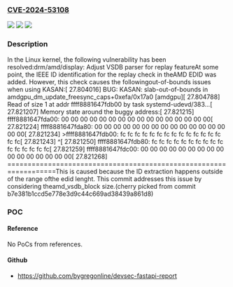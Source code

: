 ### [CVE-2024-53108](https://cve.mitre.org/cgi-bin/cvename.cgi?name=CVE-2024-53108)
![](https://img.shields.io/static/v1?label=Product&message=Linux&color=blue)
![](https://img.shields.io/static/v1?label=Version&message=1da177e4c3f4%3C%200a326fbc8f72%20&color=brighgreen)
![](https://img.shields.io/static/v1?label=Vulnerability&message=n%2Fa&color=brighgreen)

### Description

In the Linux kernel, the following vulnerability has been resolved:drm/amd/display: Adjust VSDB parser for replay featureAt some point, the IEEE ID identification for the replay check in theAMD EDID was added. However, this check causes the followingout-of-bounds issues when using KASAN:[   27.804016] BUG: KASAN: slab-out-of-bounds in amdgpu_dm_update_freesync_caps+0xefa/0x17a0 [amdgpu][   27.804788] Read of size 1 at addr ffff8881647fdb00 by task systemd-udevd/383...[   27.821207] Memory state around the buggy address:[   27.821215]  ffff8881647fda00: 00 00 00 00 00 00 00 00 00 00 00 00 00 00 00 00[   27.821224]  ffff8881647fda80: 00 00 00 00 00 00 00 00 00 00 00 00 00 00 00 00[   27.821234] >ffff8881647fdb00: fc fc fc fc fc fc fc fc fc fc fc fc fc fc fc fc[   27.821243]                    ^[   27.821250]  ffff8881647fdb80: fc fc fc fc fc fc fc fc fc fc fc fc fc fc fc fc[   27.821259]  ffff8881647fdc00: 00 00 00 00 00 00 00 00 00 00 00 00 00 00 00 00[   27.821268] ==================================================================This is caused because the ID extraction happens outside of the range ofthe edid lenght. This commit addresses this issue by considering theamd_vsdb_block size.(cherry picked from commit b7e381b1ccd5e778e3d9c44c669ad38439a861d8)

### POC

#### Reference
No PoCs from references.

#### Github
- https://github.com/bygregonline/devsec-fastapi-report


